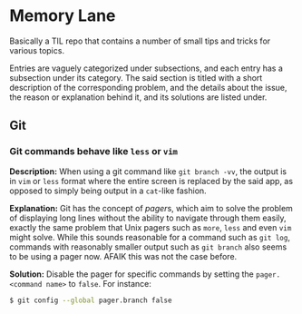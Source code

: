 # Memory Lane
Basically a TIL repo that contains a number of small tips and tricks for various topics.

Entries are vaguely categorized under subsections, and each entry has a subsection under its category. The said section is titled with a short description of the corresponding problem, and the details about the issue, the reason or explanation behind it, and its solutions are listed under.

## Git
### Git commands behave like `less` or `vim`
**Description:** When using a git command like `git branch -vv`, the output is in `vim` or `less` format where the entire screen is replaced by the said app, as opposed to simply being output in a `cat`-like fashion.

**Explanation:** Git has the concept of *pager*s, which aim to solve the problem of displaying long lines without the ability to navigate through them easily, exactly the same problem that Unix pagers such as `more`, `less` and even `vim` might solve. While this sounds reasonable for a command such as `git log`, commands with reasonably smaller output such as `git branch` also seems to be using a pager now. AFAIK this was not the case before.

**Solution:** Disable the pager for specific commands by setting the `pager.<command name>` to `false`. For instance:
```bash
$ git config --global pager.branch false
```
